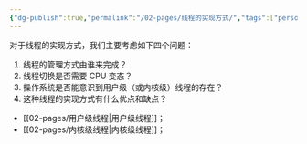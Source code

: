 ```yaml
---
{"dg-publish":true,"permalink":"/02-pages/线程的实现方式/","tags":["personal/blog","os"]}
---
```


对于线程的实现方式，我们主要考虑如下四个问题：
 1. 线程的管理方式由谁来完成？
 2. 线程切换是否需要 CPU 变态？
 3. 操作系统是否能意识到用户级（或内核级）线程的存在？
 4. 这种线程的实现方式有什么优点和缺点？

- [[02-pages/用户级线程\|用户级线程]]；
- [[02-pages/内核级线程\|内核级线程]]；